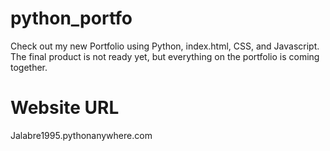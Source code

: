 # python_portfo

Check out my new Portfolio using Python, index.html, CSS, and Javascript. The final product is not ready yet, but everything on the portfolio is coming together. 

# Website URL
Jalabre1995.pythonanywhere.com
